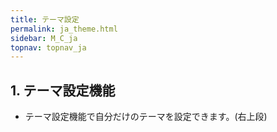```yaml
---
title: テーマ設定
permalink: ja_theme.html
sidebar: M_C_ja
topnav: topnav_ja
---
```


## 1. テーマ設定機能

- テーマ設定機能で自分だけのテーマを設定できます。(右上段)

<!-- [![image](/docs/images/Manual/common/etc/5.png){: width="800" }](/docs/images/Manual/common/etc/5.png){: target="_blank"}-->
